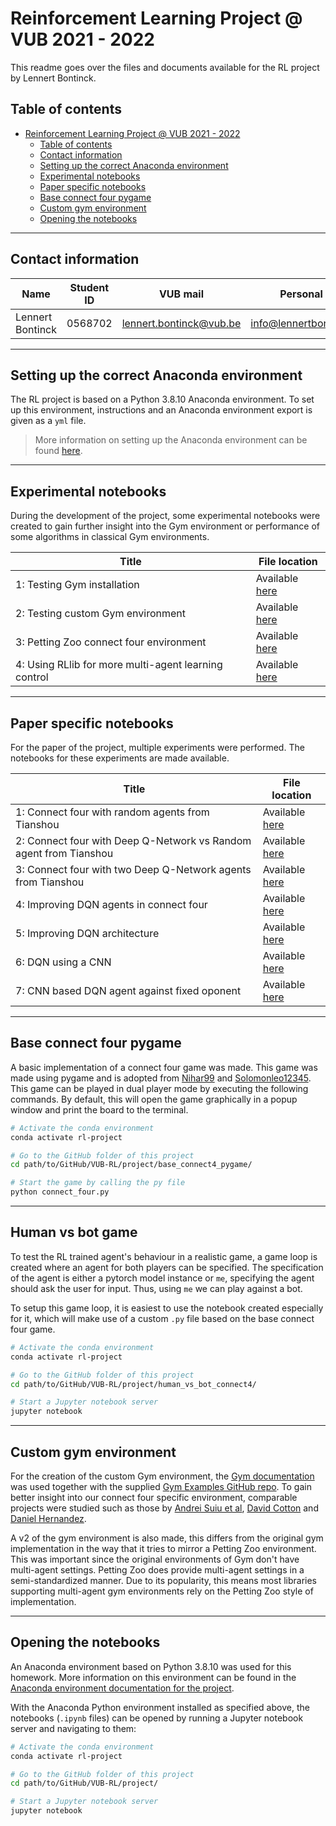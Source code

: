 # Reinforcement Learning Project @ VUB 2021 - 2022

This readme goes over the files and documents available for the RL project by Lennert Bontinck.

## Table of contents

- [Reinforcement Learning Project @ VUB 2021 - 2022](#reinforcement-learning-project--vub-2021---2022)
  - [Table of contents](#table-of-contents)
  - [Contact information](#contact-information)
  - [Setting up the correct Anaconda environment](#setting-up-the-correct-anaconda-environment)
  - [Experimental  notebooks](#experimental--notebooks)
  - [Paper specific notebooks](#paper-specific-notebooks)
  - [Base connect four pygame](#base-connect-four-pygame)
  - [Custom gym environment](#custom-gym-environment)
  - [Opening the notebooks](#opening-the-notebooks)

<hr>


## Contact information

| Name             | Student ID | VUB mail                                                  | Personal mail                                               |
| ---------------- | ---------- | --------------------------------------------------------- | ----------------------------------------------------------- |
| Lennert Bontinck | 0568702    | [lennert.bontinck@vub.be](mailto:lennert.bontinck@vub.be) | [info@lennertbontinck.com](mailto:info@lennertbontinck.com) |

<hr>


## Setting up the correct Anaconda environment

The RL project is based on a Python 3.8.10 Anaconda environment. To set up this environment, instructions and an Anaconda environment export is given as a `yml` file.

> More information on setting up the Anaconda environment can be found [here](../documentation/README.md).

<hr>


## Experimental  notebooks

During the development of the project, some experimental notebooks were created to gain further insight into the Gym environment or performance of some algorithms in classical Gym environments.

| **Title**                                            | **File location**                                            |
| ---------------------------------------------------- | ------------------------------------------------------------ |
| 1: Testing Gym installation                          | Available [here](experimental-notebooks/1-testing-gym-installation.ipynb) |
| 2: Testing custom Gym environment                    | Available [here](experimental-notebooks/2-testing-custom-gym-environment.ipynb) |
| 3: Petting Zoo connect four environment              | Available [here](experimental-notebooks/3-pettingzoo-connectfour.ipynb) |
| 4: Using RLlib for more multi-agent learning control | Available [here](experimental-notebooks/4-rllib-for-more-learning-control.ipynb) |

<hr>


## Paper specific notebooks

For the paper of the project, multiple experiments were performed. The notebooks for these experiments are made available.

| **Title**                                                    | **File location**                                            |
| ------------------------------------------------------------ | ------------------------------------------------------------ |
| 1: Connect four with random agents from Tianshou             | Available [here](paper_notebooks/1-learning-connect-four-random-agents-tianshou.ipynb) |
| 2: Connect four with Deep Q-Network vs Random agent from Tianshou | Available [here](paper_notebooks/2-learning-connect-four-dqn-vs-random-agent-tianshou.ipynb) |
| 3: Connect four with two Deep Q-Network agents from Tianshou | Available [here](paper_notebooks/3-learning-connect-four-dqn-agents-tianshou.ipynb) |
| 4: Improving DQN agents in connect four                      | Available [here](paper_notebooks/4-improving-dqn-agents.ipynb) |
| 5: Improving DQN architecture                                | Available [here](paper_notebooks/5-improving-dqn-architecture.ipynb) |
| 6: DQN using a CNN                                           | Available [here](paper_notebooks/6-dqn-using-a-cnn.ipynb)    |
| 7: CNN based DQN agent against fixed oponent                 | Available [here](paper_notebooks/7-cnn-dqn-fixed-oponent.ipynb) |



<hr>


## Base connect four pygame

A basic implementation of a connect four game was made. This game was made using pygame and is adopted from [Nihar99](https://github.com/Nihar99/pygame) and [Solomonleo12345](https://github.com/solomonleo12345/ConnectFour-Game). This game can be played in dual player mode by executing the following commands. By default, this will open the game graphically in a popup window and print the board to the terminal.


```bash
# Activate the conda environment
conda activate rl-project

# Go to the GitHub folder of this project
cd path/to/GitHub/VUB-RL/project/base_connect4_pygame/

# Start the game by calling the py file
python connect_four.py
```



<hr>


## Human vs bot game

To test the RL trained agent's behaviour in a realistic game, a game loop is created where an agent for both players can be specified. The specification of the agent is either a pytorch model instance or `me`, specifying the agent should ask the user for input. Thus, using `me` we can play against a bot.

To setup this game loop, it is easiest to use the notebook created especially for it, which will make use of a custom `.py` file based on the base connect four game.


```bash
# Activate the conda environment
conda activate rl-project

# Go to the GitHub folder of this project
cd path/to/GitHub/VUB-RL/project/human_vs_bot_connect4/

# Start a Jupyter notebook server
jupyter notebook
```



<hr>


## Custom gym environment

For the creation of the custom Gym environment, the [Gym documentation](https://www.gymlibrary.ml/content/environment_creation/) was used together with the supplied [Gym Examples GitHub repo](https://github.com/Farama-Foundation/gym-examples). To gain better insight into our connect four specific environment, comparable projects were studied such as those by [Andrei Suiu et al](https://github.com/IASIAI/gym-connect-four), [David Cotton](https://github.com/davidcotton/gym-connect4) and [Daniel Hernandez](https://github.com/Danielhp95/gym-connect4).

A v2 of the gym environment is also made, this differs from the original gym implementation in the way that it tries to mirror a Petting Zoo environment. This was important since the original environments of Gym don't have multi-agent settings. Petting Zoo does provide multi-agent settings in a semi-standardized manner. Due to its popularity, this means most libraries supporting multi-agent gym environments rely on the Petting Zoo style of implementation.



<hr>


## Opening the notebooks

An Anaconda environment based on Python 3.8.10 was used for this homework. More information on this environment can be found in the [Anaconda environment documentation for the project](../../documentation/README.md).

With the Anaconda Python environment installed as specified above, the notebooks (`.ipynb` files) can be opened by running a Jupyter notebook server and navigating to them:

```bash
# Activate the conda environment
conda activate rl-project

# Go to the GitHub folder of this project
cd path/to/GitHub/VUB-RL/project/

# Start a Jupyter notebook server
jupyter notebook
```

